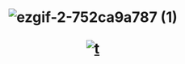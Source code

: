 
<h1 align="center"> 
  
  ![ezgif-2-752ca9a787 (1)](https://user-images.githubusercontent.com/80879010/200408831-2033ab09-c2a0-49bb-bf87-37cfbc84b6cd.gif)
  
  [![t](https://steins-gate-visitor-count.greenhandatsjtu.repl.co/teachmetw)](https://github.com/greenhandatsjtu/steins-gate-visitor-count)

</h1>
